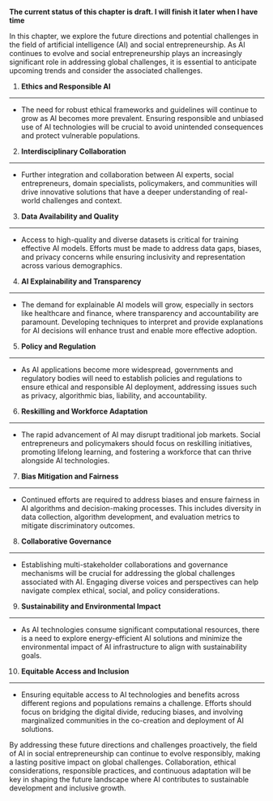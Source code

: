 **The current status of this chapter is draft. I will finish it later when I have time**

In this chapter, we explore the future directions and potential challenges in the field of artificial intelligence (AI) and social entrepreneurship. As AI continues to evolve and social entrepreneurship plays an increasingly significant role in addressing global challenges, it is essential to anticipate upcoming trends and consider the associated challenges.

1. **Ethics and Responsible AI**
--------------------------------

* The need for robust ethical frameworks and guidelines will continue to grow as AI becomes more prevalent. Ensuring responsible and unbiased use of AI technologies will be crucial to avoid unintended consequences and protect vulnerable populations.

2. **Interdisciplinary Collaboration**
--------------------------------------

* Further integration and collaboration between AI experts, social entrepreneurs, domain specialists, policymakers, and communities will drive innovative solutions that have a deeper understanding of real-world challenges and context.

3. **Data Availability and Quality**
------------------------------------

* Access to high-quality and diverse datasets is critical for training effective AI models. Efforts must be made to address data gaps, biases, and privacy concerns while ensuring inclusivity and representation across various demographics.

4. **AI Explainability and Transparency**
-----------------------------------------

* The demand for explainable AI models will grow, especially in sectors like healthcare and finance, where transparency and accountability are paramount. Developing techniques to interpret and provide explanations for AI decisions will enhance trust and enable more effective adoption.

5. **Policy and Regulation**
----------------------------

* As AI applications become more widespread, governments and regulatory bodies will need to establish policies and regulations to ensure ethical and responsible AI deployment, addressing issues such as privacy, algorithmic bias, liability, and accountability.

6. **Reskilling and Workforce Adaptation**
------------------------------------------

* The rapid advancement of AI may disrupt traditional job markets. Social entrepreneurs and policymakers should focus on reskilling initiatives, promoting lifelong learning, and fostering a workforce that can thrive alongside AI technologies.

7. **Bias Mitigation and Fairness**
-----------------------------------

* Continued efforts are required to address biases and ensure fairness in AI algorithms and decision-making processes. This includes diversity in data collection, algorithm development, and evaluation metrics to mitigate discriminatory outcomes.

8. **Collaborative Governance**
-------------------------------

* Establishing multi-stakeholder collaborations and governance mechanisms will be crucial for addressing the global challenges associated with AI. Engaging diverse voices and perspectives can help navigate complex ethical, social, and policy considerations.

9. **Sustainability and Environmental Impact**
----------------------------------------------

* As AI technologies consume significant computational resources, there is a need to explore energy-efficient AI solutions and minimize the environmental impact of AI infrastructure to align with sustainability goals.

10. **Equitable Access and Inclusion**
--------------------------------------

* Ensuring equitable access to AI technologies and benefits across different regions and populations remains a challenge. Efforts should focus on bridging the digital divide, reducing biases, and involving marginalized communities in the co-creation and deployment of AI solutions.

By addressing these future directions and challenges proactively, the field of AI in social entrepreneurship can continue to evolve responsibly, making a lasting positive impact on global challenges. Collaboration, ethical considerations, responsible practices, and continuous adaptation will be key in shaping the future landscape where AI contributes to sustainable development and inclusive growth.
